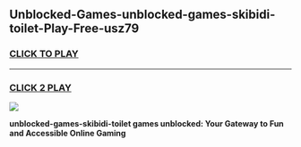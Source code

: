
## Unblocked-Games-unblocked-games-skibidi-toilet-Play-Free-usz79
<h3>
<a href="https://premium76.site?title=unblocked-games-skibidi-toilet&ref=20M">CLICK TO PLAY</a></h3>
<hr>

<h3>
<a href="https://premium76.site?title=unblocked-games-skibidi-toilet&ref=20M">CLICK 2 PLAY</a>
  
</h3>

<a href="https://premium76.site?title=unblocked-games-skibidi-toilet&ref=19M"><img src="https://clearcache.store/games.png"></a>


**unblocked-games-skibidi-toilet games unblocked: Your Gateway to Fun and Accessible Online Gaming**
